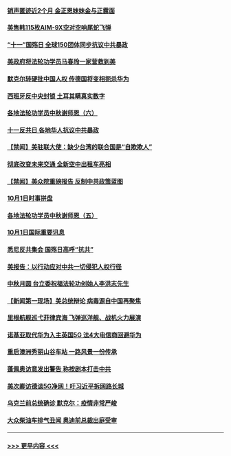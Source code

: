 #### [销声匿迹近2个月 金正恩妹妹金与正露面](../pages/prog202/a102954053.md?t=10021451) 
#### [美售韩115枚AIM-9X空对空响尾蛇飞弹](../pages/prog202/a102954020.md?t=10021451) 
#### [“十一”国殇日 全球150团体同步抗议中共暴政](../pages/prog202/a102953832.md?t=10021451) 
#### [美政府将法轮功学员马春玲一家营救到美](../pages/prog202/a102953959.md?t=10021451) 
#### [默克尔转硬批中国人权  传德国将变相扼杀华为](../pages/prog202/a102953746.md?t=10021451) 
#### [西班牙反中央封锁 土耳其瞒真实数字](../pages/prog202/a102953731.md?t=10021451) 
#### [各地法轮功学员中秋谢师恩（六）](../pages/prog202/a102953703.md?t=10021451) 
#### [十一反共日 各地华人抗议中共暴政](../pages/prog202/a102953671.md?t=10021451) 
#### [【禁闻】美驻联大使：缺少台湾的联合国是“自欺欺人”](../pages/prog202/a102953817.md?t=10021451) 
#### [彻底改变未来交通 全新空中出租车亮相](../pages/prog202/a102953801.md?t=10021451) 
#### [【禁闻】美众院重磅报告 反制中共政策蓝图](../pages/prog202/a102953767.md?t=10021451) 
#### [10月1日时事拼盘](../pages/prog202/a102953769.md?t=10021451) 
#### [各地法轮功学员中秋谢师恩（五）](../pages/prog202/a102953565.md?t=10021451) 
#### [10月1日国际重要讯息](../pages/prog202/a102953467.md?t=10021451) 
#### [悉尼反共集会 国殇日高呼“抗共”](../pages/prog202/a102953422.md?t=10021451) 
#### [美报告：以行动应对中共一切侵犯人权行径](../pages/prog202/a102953402.md?t=10021451) 
#### [中秋月圆 台立委祝福法轮功创始人李洪志先生](../pages/prog202/a102953381.md?t=10021451) 
#### [【新闻第一现场】美总统辩论 病毒源自中国再聚焦](../pages/prog202/a102953358.md?t=10021451) 
#### [里根航舰巡弋菲律宾海 飞弹巡洋舰、战机火力展演](../pages/prog202/a102953253.md?t=10021451) 
#### [诺基亚取代华为入主英国5G 法4大电信商回避华为](../pages/prog202/a102953008.md?t=10021451) 
#### [重启澳洲秀丽山谷车站 一路风景一份传承](../pages/prog202/a102953028.md?t=10021451) 
#### [蓬佩奥访意发出警告 称按剧本打击中共](../pages/prog202/a102953005.md?t=10021451) 
#### [美次卿访德谈5G净网！吁习近平拆网路长城](../pages/prog202/a102952979.md?t=10021451) 
#### [乌克兰前总统确诊 默克尔：疫情非常严峻](../pages/prog202/a102952822.md?t=10021451) 
#### [大众柴油车排气丑闻 奥迪前总裁出庭受审](../pages/prog202/a102952844.md?t=10021451) 

----
#### [ >>> 更早内容 <<< ](../indexes/prog202-earlier.md)
